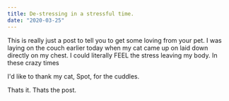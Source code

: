 ```yaml
---
title: De-stressing in a stressful time.
date: "2020-03-25"
---
```


This is really just a post to tell you to get some loving from your pet. I was laying on the couch earlier today when my cat came up on laid down directly on my chest. I could literally FEEL the stress leaving my body. In these crazy times 

I'd like to thank my cat, Spot, for the cuddles. 

Thats it. Thats the post.